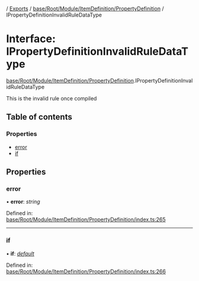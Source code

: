 [](../README.md) / [Exports](../modules.md) / [base/Root/Module/ItemDefinition/PropertyDefinition](../modules/base_root_module_itemdefinition_propertydefinition.md) / IPropertyDefinitionInvalidRuleDataType

# Interface: IPropertyDefinitionInvalidRuleDataType

[base/Root/Module/ItemDefinition/PropertyDefinition](../modules/base_root_module_itemdefinition_propertydefinition.md).IPropertyDefinitionInvalidRuleDataType

This is the invalid rule once compiled

## Table of contents

### Properties

- [error](base_root_module_itemdefinition_propertydefinition.ipropertydefinitioninvalidruledatatype.md#error)
- [if](base_root_module_itemdefinition_propertydefinition.ipropertydefinitioninvalidruledatatype.md#if)

## Properties

### error

• **error**: *string*

Defined in: [base/Root/Module/ItemDefinition/PropertyDefinition/index.ts:265](https://github.com/onzag/itemize/blob/0e9b128c/base/Root/Module/ItemDefinition/PropertyDefinition/index.ts#L265)

___

### if

• **if**: [*default*](../classes/base_root_module_itemdefinition_conditionalruleset.default.md)

Defined in: [base/Root/Module/ItemDefinition/PropertyDefinition/index.ts:266](https://github.com/onzag/itemize/blob/0e9b128c/base/Root/Module/ItemDefinition/PropertyDefinition/index.ts#L266)
